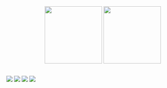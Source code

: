 
<div align="center">
<img height="150em" src="https://github-readme-stats.vercel.app/api?username=caiokal&show_icons=true&theme=dracula&include_all_commits=true&count_private=false"/>
<img height="150em" src="https://github-readme-stats.vercel.app/api/top-langs/?username=caiokal&layout=compact&langs_count=1000000&theme=dracula"/>
</div>

  ##

<div> 
<a href="https://www.youtube.com/c/CaioMonteiroTI" target="_blank"><img src="https://img.shields.io/badge/YouTube-FF0000?style=for-the-badge&logo=youtube&logoColor=white" target="_blank"></a>
<a href="https://www.instagram.com/caiomonteiro.ti/" target="_blank"><img src="https://img.shields.io/badge/-Instagram-%23E4405F?style=for-the-badge&logo=instagram&logoColor=white" target="_blank"></a>
<a href = "mailto:contato@alvesti.com.br"><img src="https://img.shields.io/badge/-GMAIL-%23333?style=for-the-badge&logo=gmail&logoColor=white" target="_blank"></a>
<a href="https://www.linkedin.com/in/caio-monteiro-61148984/" target="_blank"><img src="https://img.shields.io/badge/-LinkedIn-%230077B5?style=for-the-badge&logo=linkedin&logoColor=white" target="_blank"></a> 
</div>



